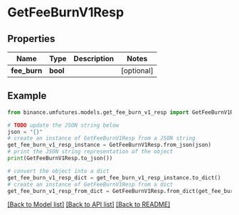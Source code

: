 # GetFeeBurnV1Resp


## Properties

Name | Type | Description | Notes
------------ | ------------- | ------------- | -------------
**fee_burn** | **bool** |  | [optional] 

## Example

```python
from binance.umfutures.models.get_fee_burn_v1_resp import GetFeeBurnV1Resp

# TODO update the JSON string below
json = "{}"
# create an instance of GetFeeBurnV1Resp from a JSON string
get_fee_burn_v1_resp_instance = GetFeeBurnV1Resp.from_json(json)
# print the JSON string representation of the object
print(GetFeeBurnV1Resp.to_json())

# convert the object into a dict
get_fee_burn_v1_resp_dict = get_fee_burn_v1_resp_instance.to_dict()
# create an instance of GetFeeBurnV1Resp from a dict
get_fee_burn_v1_resp_from_dict = GetFeeBurnV1Resp.from_dict(get_fee_burn_v1_resp_dict)
```
[[Back to Model list]](../README.md#documentation-for-models) [[Back to API list]](../README.md#documentation-for-api-endpoints) [[Back to README]](../README.md)


